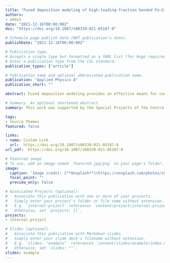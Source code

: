 ```yaml
---
title: "Fused deposition modeling of high-loading-fraction bonded Fe–Si–Al/PP magnets"
authors:
- admin
date: "2021-12-16T00:00:00Z"
doi: "https://doi.org/10.1007/s00339-021-05187-0"

# Schedule page publish date (NOT publication's date).
publishDate: "2021-12-16T00:00:00Z"

# Publication type.
# Accepts a single type but formatted as a YAML list (for Hugo requirements).
# Enter a publication type from the CSL standard.
publication_types: ["article"]

# Publication name and optional abbreviated publication name.
publication: "Applied Physics A"
publication_short: ""

abstract: Fused deposition modeling provides an effective means for complex molding of Fe–Si–Al bonded magnets, but the fused deposition molding of Fe–Si–Al bonded magnets with high magnetic powder content is still a challenge. In this work, we used a miniature single screw as a print head to study the magnetic properties, mechanical properties and microstructure properties of Fe–Si–Al bonded magnets with different magnetic powders content. Compared with the molded samples made of the same raw material, the overall performance of the bonded magnet is the best. The Fe–Si–Al bonded magnets show a saturation magnetization of 123 emu/g and an ultimate tensile strength of 11.2 MPa. Moreover, its performance is equivalent to that of the compressed sample with the same magnetic powder content when the magnetic powder content is 94 wt%. This research provides a method for the composite molding of Fe–Si–Al bonded magnets with high magnetic powder content and lays a technical foundation for the application of Fe–Si–Al bonded magnets.

# Summary. An optional shortened abstract.
summary: This work was supported by the Special Projects of the Central Government in Guidance of Local Science and Technology Development in Hubei Province (2020ZYYD040), the second batch of the Key Research and Development Project of Hubei Province (2020BAB073) and Outstanding Young and Middle-aged Scientific Innovation Team of Colleges and Universities of Hubei Province："Biomass chemical technologies and materials" (Grant No. T201908). This work was partially carried out at the Key Research and Development Program of Zhejiang Province (Grant No. 2019C01089) and the Natural Science Foundation of Ningbo City (Grant Nos. 2018A610167 and 2018A610322).

tags:
- Source Themes
featured: false

links:
- name: Custom Link
  url:  https://doi.org/10.1007/s00339-021-05187-0
url_pdf:  https://doi.org/10.1007/s00339-021-05187-0

# Featured image
# To use, add an image named `featured.jpg/png` to your page's folder. 
image:
  caption: 'Image credit: [**Unsplash**](https://unsplash.com/photos/s9CC2SKySJM)'
  focal_point: ""
  preview_only: false

# Associated Projects (optional).
#   Associate this publication with one or more of your projects.
#   Simply enter your project's folder or file name without extension.
#   E.g. `internal-project` references `content/project/internal-project/index.md`.
#   Otherwise, set `projects: []`.
projects:
- internal-project

# Slides (optional).
#   Associate this publication with Markdown slides.
#   Simply enter your slide deck's filename without extension.
#   E.g. `slides: "example"` references `content/slides/example/index.md`.
#   Otherwise, set `slides: ""`.
slides: example
---
```



